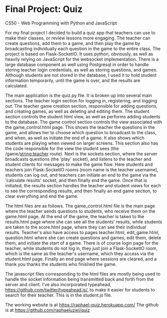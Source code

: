 # Final Project: Quiz

CS50 - Web Programming with Python and JavaScript

For my final project I decided to build a quiz app that teachers can use to make their classes, or review lessons more engaging.  The teacher can create questions, add them to a game, and then play the game by broadcasting individually each question in the game to the entire class.  The project is based on Flask-SocketIO.  It uses python, obviously, as well as heavily relying on JavaScript for the websocket implementation.  There is a large database component as well using Postgresql in order to handle storing teacher login credentials, as well as storing questions, and games.  Although students are not stored in the database, I used it to hold student information temporarily, until the game is over, and the results are calculated.

The main application is the quiz.py file.  It is broken up into several main sections.  The teacher login section for logging in, registering, and logging out.  The teacher game creation section, responsible for adding questions, and creating games, as well as deleting and editing them.  The student section controls the student html view, as well as performs adding students to the database.  The game control section controls the view associated with the game_control.html page.  This shows the teacher the questions in the game, and allows her to choose which question to broadcast to the class, and when, as well as initiate the end of a game.  It also shows which students are playing when viewed on larger screens.  This section also has the code responsible for the view the student sees (the /game/<string:teacher> route).  Next is the sockets section, where the server broadcasts questions (the 'play' socket), and listens to the teacher and student clients for messages to make the game flow.  Here students and teachers join Flask-SocketIO rooms (room name is the teacher username), students can log out, and teachers can initiate an end to the game via the 'calculate results' socket, and then finally end the game.  Once that is initiated, the results section handles the teacher and student views for each to see the corresponding results, and then finally an end game section, to clear everything and end the game.

The html files are as follows.  The game_control.html file is the main page where the teacher sends questions to students, who receive them on the game.html page.  At the end of the game, the teacher is taken to the results.html page where she can see all the students' results, while students are taken to the score.html page, where they can see their individual results.  Teacher's also have access to pages teacher.html, edit_game.html, question.html where she can create questions and games, edit them, delete them, and initiate the start of a game.  There is of course login page for the teacher, while students do not log in, they just join a Flask-SocketIO room, which is the same as the teacher's username, which they access via the student.html page.  Finally an end page where sessions are cleared, and a thank you thanks the students who finished the game.

The javascript files corresponding to the html files are mostly being used to handle the socket information being transmitted back and forth from the server and client.  I've also incorporated typeahead, https://github.com/twitter/typeahead.js/, to make it easier for students to search for their teacher. This is in the student.js file.   

The working website is at https://raphael-quiz.herokuapp.com/
The github is at https://github.com/raphaeluziel/quiz

